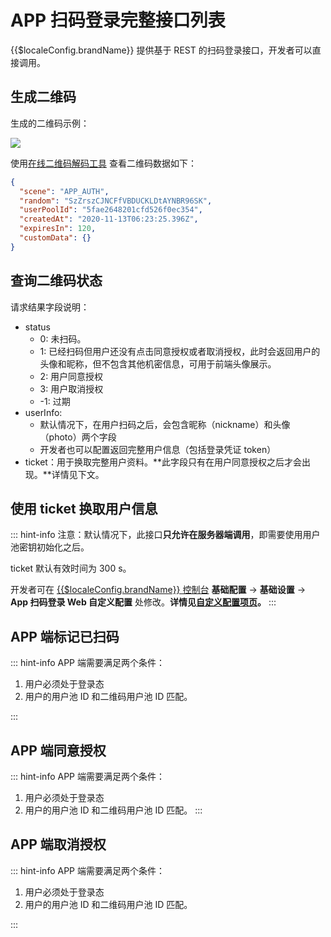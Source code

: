 # APP 扫码登录完整接口列表

<LastUpdated/>

{{$localeConfig.brandName}} 提供基于 REST 的扫码登录接口，开发者可以直接调用。

## 生成二维码

<ApiMethodSpec method="post" host="https://core.authing.cn" path="/api/v2/qrcode/gene" description="该接口会返回二维码 ID （random） 和二维码链接。">
<template slot="headers">
<ApiMethodParam name="x-authing-userpool-id" type="string" required description="用户池 ID" />
</template>
<template slot="bodyParams">
<ApiMethodParam name="customeData" type="string" description="自定义数据字段，会写入二维码的原始数据中。" />
<ApiMethodParam name="scene" type="string" required description="场景值。为常量值，填 APP_AUTH。" />
</template>
<template slot="response">
<ApiMethodResponse>
<template slot="description">

字段释义：

- random: 二维码唯一标志，查询二维码状态、用户确认授权接口会用到。
- url: 二维码图片地址。
- expiresIn: 二维码有效时间。

</template>

```json
{
  "code": 200,
  "data": {
    "random": "SzZrszCJNCFfVBDUCKLDtAYNBR96SK",
    "expiresIn": 120,
    "url": "https://files.authing.co/user-contentsqrcode/5fae2648201cfd526f0ec354/SzZrszCJNCFfVBDUCKLDtAYNBR96SK.png"
  }
}
```

</ApiMethodResponse>
</template>
</ApiMethodSpec>

生成的二维码示例：

![](https://files.authing.co/user-contentsqrcode/5fae2648201cfd526f0ec354/SzZrszCJNCFfVBDUCKLDtAYNBR96SK.png)

使用[在线二维码解码工具](https://cli.im/deqr) 查看二维码数据如下：

```json
{
  "scene": "APP_AUTH",
  "random": "SzZrszCJNCFfVBDUCKLDtAYNBR96SK",
  "userPoolId": "5fae2648201cfd526f0ec354",
  "createdAt": "2020-11-13T06:23:25.396Z",
  "expiresIn": 120,
  "customData": {}
}
```

## 查询二维码状态

<ApiMethodSpec method="get" host="https://core.authing.cn" path="/api/v2/qrcode/check">
<template slot="queryParams">
<ApiMethodParam name="random" type="string" required description="二维码 ID。" />
</template>
<template slot="response">
<ApiMethodResponse>

```json
{
  "code": 200,
  "message": "查询二维码状态成功！",
  "data": {
    "random": "SzZrszCJNCFfVBDUCKLDtAYNBR96SK",
    "userInfo": {},
    "status": 0,
    "ticket": null,
    "scannedUserId": null
  }
}
```

</ApiMethodResponse>
</template>
</ApiMethodSpec>

请求结果字段说明：

- status
  - 0: 未扫码。
  - 1: 已经扫码但用户还没有点击同意授权或者取消授权，此时会返回用户的头像和昵称，但不包含其他机密信息，可用于前端头像展示。
  - 2: 用户同意授权
  - 3: 用户取消授权
  - -1: 过期
- userInfo:
  - 默认情况下，在用户扫码之后，会包含昵称（nickname）和头像（photo）两个字段
  - 开发者也可以配置返回完整用户信息（包括登录凭证 token）
- ticket：用于换取完整用户资料。**此字段只有在用户同意授权之后才会出现。**详情见下文。

## 使用 ticket 换取用户信息

<ApiMethodSpec method="post" host="https://core.authing.cn" path="/api/v2/qrcode/userinfo">
<template slot="bodyParams">
<ApiMethodParam name="ticket" type="string" required description="查询二维码状态接口返回的 ticket" />
</template>
<template slot="response">
<ApiMethodResponse>

```json
{
  "code": 200,
  "message": "换取用户信息成功",
  "data": {
    "id": "5e05bbf2d51b3761d5c71070",
    "email": "983132@qq.com",
    "emailVerified": false,
    "oauth": "",
    "username": "983132@qq.com",
    "nickname": "",
    "company": "",
    "photo": "https://usercontents.authing.co/authing-avatar.png",
    "token": "eyJhbGciOiJIUzI1NiIsInR5cCI6IkpXVCJ9.eyJkYXRhIjp7ImVtYWlsIjoiOTgzMTMyQHFxLmNvbSIsImlxxxxxxxxx",
    "phone": "",
    "tokenExpiredAt": "2020-01-11T08:08:18.000Z",
    "loginsCount": 1,
    "lastIp": "::1",
    "signedUp": "2019-12-27T08:08:18.115Z",
    "blocked": false,
    "isDeleted": false
  }
}
```

</ApiMethodResponse>
</template>
</ApiMethodSpec>

::: hint-info
注意：默认情况下，此接口**只允许在服务器端调用**，即需要使用用户池密钥初始化之后。

ticket 默认有效时间为 300 s。

开发者可在 [{{$localeConfig.brandName}} 控制台](https://console.authing.cn/console/userpool) **基础配置** -&gt; **基础设置** -&gt; **App 扫码登录 Web 自定义配置** 处修改。**详情见[自定义配置项页](./customize-settings.md)。**
:::

## APP 端标记已扫码

<ApiMethodSpec method="post" host="https://core.authing.cn" path="/api/v2/qrcode/scanned" description="APP 端标记已扫码，标记扫码之后 Web 端将可以获取到当前用户的昵称和头像。">
<template slot="headers">
<ApiMethodParam name="x-authing-userpool-id" type="string" required description="用户池 ID" />
<ApiMethodParam name="Authorization" type="string" required description="用户登录凭证。" />
</template>
<template slot="bodyParams">
<ApiMethodParam name="random" type="string" required description="二维码 ID。" />
</template>
<template slot="response">
<ApiMethodResponse>

```js
{
    code: 200,
    message: "二维码扫描确认成功",
    data: {
        random: "", // 原样返回
        status: 0,
        description: "xxxx",
    }
}
```

</ApiMethodResponse>
</template>
</ApiMethodSpec>

::: hint-info
APP 端需要满足两个条件：

1. 用户必须处于登录态
2. 用户的用户池 ID 和二维码用户池 ID 匹配。

:::

## APP 端同意授权

<ApiMethodSpec method="post" host="https://core.authing.cn" path="/api/v2/qrcode/confirm" description="APP 端同意授权，调用此接口前需要先调用 scanned 接口。">
<template slot="headers">
<ApiMethodParam name="x-authing-userpool-id" type="string" required description="用户池 ID" />
<ApiMethodParam name="Authorization" type="string" required description="用户登录凭证。" />
</template>
<template slot="bodyParams">
<ApiMethodParam name="random" type="string" required description="二维码 ID" />
</template>
<template slot="response">
<ApiMethodResponse>

```js
{
    code: 200,
    message: "授权登录成功",
    data: {
        random: "", // 原样返回
        status: 1,
        description: "xxxx",
    }
}
```

</ApiMethodResponse>
</template>
</ApiMethodSpec>

::: hint-info
APP 端需要满足两个条件：

1. 用户必须处于登录态
2. 用户的用户池 ID 和二维码用户池 ID 匹配。
   :::

## APP 端取消授权

<ApiMethodSpec method="post" host="https://core.authing.cn" path="/api/v2/qrcode/cancel" description="APP 端取消授权，调用此接口前需要先调用 scanned 接口。">
<template slot="headers">
<ApiMethodParam name="x-authing-userpool-id" type="string" required description="用户池 ID" />
<ApiMethodParam name="Authorization" type="string" required description="用户登录凭证。" />
</template>
<template slot="bodyParams">
<ApiMethodParam name="random" type="string" required description="二维码 ID" />
</template>
<template slot="response">
<ApiMethodResponse>

```js
{
    code: 200,
    message: "取消授权成功",
    data: {
        random: "", // 原样返回
        status: -1,
        description: "xxxx",
    }
}
```

</ApiMethodResponse>
</template>
</ApiMethodSpec>

::: hint-info
APP 端需要满足两个条件：

1. 用户必须处于登录态
2. 用户的用户池 ID 和二维码用户池 ID 匹配。

:::
